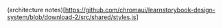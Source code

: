 (architecture notes)[https://github.com/chromaui/learnstorybook-design-system/blob/download-2/src/shared/styles.js]
